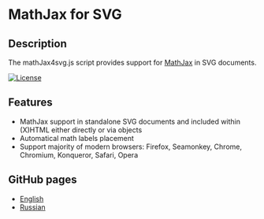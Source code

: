# MathJax for SVG

## Description

The mathJax4svg.js script provides support for
[MathJax](https://github.com/mathjax/MathJax) in SVG documents.

[![License](https://img.shields.io/badge/license-zlib%2Fpng-blue.svg)](http://opensource.org/licenses/Zlib)

## Features
* MathJax support in standalone SVG documents and included within (X)HTML either directly or via objects
* Automatical math labels placement
* Support majority of modern browsers: Firefox, Seamonkey, Chrome, Chromium, Konqueror, Safari, Opera

## GitHub pages
* [English](http://urbic.github.io/mathjax4svg/MathJax4SVG-en.xhtml)
* [Russian](http://urbic.github.io/mathjax4svg/MathJax4SVG-ru.xhtml)

